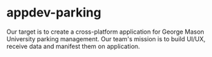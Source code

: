 # appdev-parking
Our target is to create a cross-platform application for George Mason University parking management. Our team's mission is to build UI/UX, receive data and manifest them on application. 
